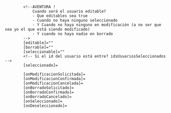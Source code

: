 
            <!--AVENTURA !
                Cuando será el usuario editable? 
                - Que editables sea true
                - Cuando no haya ninguno seleccionado
                - Y Cuando no haya ninguno en modificación (a no ser que sea yo el que está siendo modificado)
                - Y cuando no haya nadie en borrado
            -->
            [editable]=""
            [borrable]=""
            [seleccionable]=""
            <!-- Si el id del usuario está entre? idsUsuariosSeleccionados -->
            [seleccionado]=

            [onModificacionSolicitada]=
            [onModificacionConfirmada]=
            [onModificacionCancelada]=
            [onBorradoSolicitado]=
            [onBorradoConfirmado]=
            [onBorradoCancelado]=
            [onSeleccionado]=
            [onDeseleccionado]=
